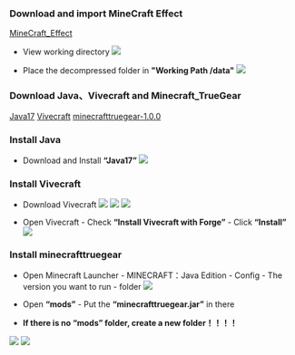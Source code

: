 ### Download and import MineCraft Effect
[MineCraft_Effect](https://static.truegear.cn/MineCraft/-10001.rar)

- View working directory
![](https://static.truegear.cn/bbs/Minecraft/img8.png)

- Place the decompressed folder in **"Working Path /data"**
![](https://static.truegear.cn/bbs/Minecraft/img9.png)


### Download Java、Vivecraft and Minecraft_TrueGear

[Java17](https://www.oracle.com/java/technologies/javase/jdk17-archive-downloads.html)
[Vivecraft](https://www.vivecraft.org/)
[minecrafttruegear-1.0.0](https://static.truegear.cn/MineCraft/minecrafttruegear-1.0.0.jar)

### Install Java

- Download and Install **“Java17”**
![](https://static.truegear.cn/bbs/Minecraft/8.png)

### Install Vivecraft

- Download Vivecraft
![](https://static.truegear.cn/bbs/Minecraft/1.png)
![](https://static.truegear.cn/bbs/Minecraft/2.png)
![](https://static.truegear.cn/bbs/Minecraft/3.png)

- Open Vivecraft - Check **“Install Vivecraft with Forge”** - Click **“Install”**
![](https://static.truegear.cn/bbs/Minecraft/4.png)

### Install minecrafttruegear

- Open Minecraft Launcher - MINECRAFT：Java Edition - Config - The version you want to run - folder
![](https://static.truegear.cn/bbs/Minecraft/5.png)

- Open **“mods”** - Put the **“minecrafttruegear.jar”** in there
- **If there is no “mods” folder, create a new  folder！！！！**

![](https://static.truegear.cn/bbs/Minecraft/6.png)
![](https://static.truegear.cn/bbs/Minecraft/7.png)
